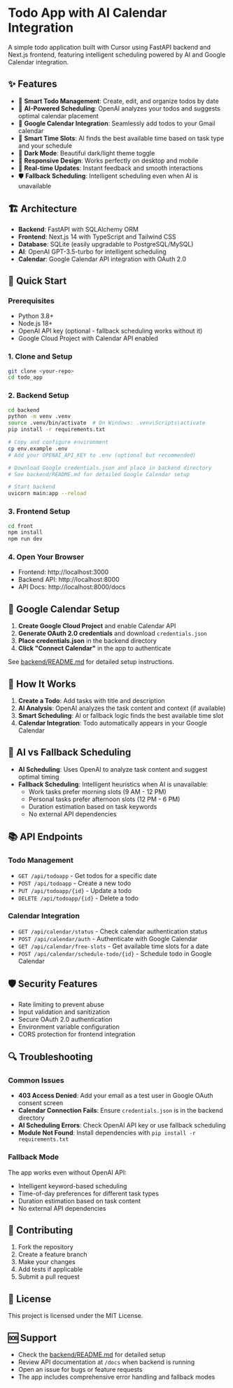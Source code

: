 # Todo App with AI Calendar Integration

A simple todo application built with Cursor using FastAPI backend and Next.js frontend, featuring intelligent scheduling powered by AI and Google Calendar integration.

## ✨ Features

- 📝 **Smart Todo Management**: Create, edit, and organize todos by date
- 🤖 **AI-Powered Scheduling**: OpenAI analyzes your todos and suggests optimal calendar placement
- 📅 **Google Calendar Integration**: Seamlessly add todos to your Gmail calendar
- 🎯 **Smart Time Slots**: AI finds the best available time based on task type and your schedule
- 🌙 **Dark Mode**: Beautiful dark/light theme toggle
- 📱 **Responsive Design**: Works perfectly on desktop and mobile
- 🚀 **Real-time Updates**: Instant feedback and smooth interactions
- 🛡️ **Fallback Scheduling**: Intelligent scheduling even when AI is unavailable

## 🏗️ Architecture

- **Backend**: FastAPI with SQLAlchemy ORM
- **Frontend**: Next.js 14 with TypeScript and Tailwind CSS
- **Database**: SQLite (easily upgradable to PostgreSQL/MySQL)
- **AI**: OpenAI GPT-3.5-turbo for intelligent scheduling
- **Calendar**: Google Calendar API integration with OAuth 2.0

## 🚀 Quick Start

### Prerequisites
- Python 3.8+
- Node.js 18+
- OpenAI API key (optional - fallback scheduling works without it)
- Google Cloud Project with Calendar API enabled

### 1. Clone and Setup
```bash
git clone <your-repo>
cd todo_app
```

### 2. Backend Setup
```bash
cd backend
python -m venv .venv
source .venv/bin/activate  # On Windows: .venv\Scripts\activate
pip install -r requirements.txt

# Copy and configure environment
cp env.example .env
# Add your OPENAI_API_KEY to .env (optional but recommended)

# Download Google credentials.json and place in backend directory
# See backend/README.md for detailed Google Calendar setup

# Start backend
uvicorn main:app --reload
```

### 3. Frontend Setup
```bash
cd front
npm install
npm run dev
```

### 4. Open Your Browser
- Frontend: http://localhost:3000
- Backend API: http://localhost:8000
- API Docs: http://localhost:8000/docs

## 🔧 Google Calendar Setup

1. **Create Google Cloud Project** and enable Calendar API
2. **Generate OAuth 2.0 credentials** and download `credentials.json`
3. **Place credentials.json** in the backend directory
4. **Click "Connect Calendar"** in the app to authenticate

See [backend/README.md](backend/README.md) for detailed setup instructions.

## 🎯 How It Works

1. **Create a Todo**: Add tasks with title and description
2. **AI Analysis**: OpenAI analyzes the task content and context (if available)
3. **Smart Scheduling**: AI or fallback logic finds the best available time slot
4. **Calendar Integration**: Todo automatically appears in your Google Calendar

## 🧠 AI vs Fallback Scheduling

- **AI Scheduling**: Uses OpenAI to analyze task content and suggest optimal timing
- **Fallback Scheduling**: Intelligent heuristics when AI is unavailable:
  - Work tasks prefer morning slots (9 AM - 12 PM)
  - Personal tasks prefer afternoon slots (12 PM - 6 PM)
  - Duration estimation based on task keywords
  - No external API dependencies

## 📚 API Endpoints

### Todo Management
- `GET /api/todoapp` - Get todos for a specific date
- `POST /api/todoapp` - Create a new todo
- `PUT /api/todoapp/{id}` - Update a todo
- `DELETE /api/todoapp/{id}` - Delete a todo

### Calendar Integration
- `GET /api/calendar/status` - Check calendar authentication status
- `POST /api/calendar/auth` - Authenticate with Google Calendar
- `GET /api/calendar/free-slots` - Get available time slots for a date
- `POST /api/calendar/schedule-todo/{id}` - Schedule todo in Google Calendar

## 🛡️ Security Features

- Rate limiting to prevent abuse
- Input validation and sanitization
- Secure OAuth 2.0 authentication
- Environment variable configuration
- CORS protection for frontend integration

## 🔍 Troubleshooting

### Common Issues
- **403 Access Denied**: Add your email as a test user in Google OAuth consent screen
- **Calendar Connection Fails**: Ensure `credentials.json` is in the backend directory
- **AI Scheduling Errors**: Check OpenAI API key or use fallback scheduling
- **Module Not Found**: Install dependencies with `pip install -r requirements.txt`

### Fallback Mode
The app works even without OpenAI API:
- Intelligent keyword-based scheduling
- Time-of-day preferences for different task types
- Duration estimation based on task content
- No external API dependencies

## 🤝 Contributing

1. Fork the repository
2. Create a feature branch
3. Make your changes
4. Add tests if applicable
5. Submit a pull request

## 📄 License

This project is licensed under the MIT License.

## 🆘 Support

- Check the [backend/README.md](backend/README.md) for detailed setup
- Review API documentation at `/docs` when backend is running
- Open an issue for bugs or feature requests
- The app includes comprehensive error handling and fallback modes 